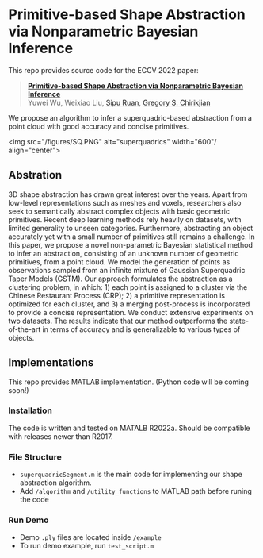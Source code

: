 # Primitive-based Shape Abstraction via Nonparametric Bayesian Inference

This repo provides source code for the ECCV 2022 paper:

> [**Primitive-based Shape Abstraction via Nonparametric Bayesian Inference**](https://arxiv.org/pdf/2203.14714.pdf "ArXiv version of the paper.")  
> Yuwei Wu, Weixiao Liu, [Sipu Ruan](https://ruansp.github.io/), [Gregory S. Chirikjian](https://cde.nus.edu.sg/me/staff/chirikjian-gregory-s/)

We propose an algorithm to infer a superquadric-based abstraction from a point cloud with good accuracy and concise primitives.  

<img src="/figures/SQ.PNG" alt="superquadrics" width="600"/ align="center">

## Abstration

3D shape abstraction has drawn great interest over the years. Apart from low-level representations such as meshes and voxels, researchers also seek to semantically abstract complex objects with basic geometric primitives. 
Recent deep learning methods rely heavily on datasets, with limited generality to unseen categories.
Furthermore, abstracting an object accurately yet with a small number of primitives still remains a challenge.
In this paper, we propose a novel non-parametric Bayesian statistical method to infer an abstraction, consisting of an unknown number of geometric primitives, from a point cloud.
We model the generation of points as observations sampled from an infinite mixture of Gaussian Superquadric Taper Models (GSTM).
Our approach formulates the abstraction as a clustering problem, in which: 1) each point is assigned to a cluster via the Chinese Restaurant Process (CRP); 2) a primitive representation is optimized for each cluster, and 3) a merging post-process is incorporated to provide a concise representation.
We conduct extensive experiments on two datasets.
The results indicate that our method outperforms the state-of-the-art in terms of accuracy and is generalizable to various types of objects.

## Implementations

This repo provides MATLAB implementation. (Python code will be coming soon!)

### Installation

The code is written and tested on MATALB R2022a.
Should be compatible with releases newer than R2017.

### File Structure

- `superquadricSegment.m` is the main code for implementing our shape abstraction algorithm.
- Add `/algorithm` and `/utility_functions` to MATLAB path before runing the code

### Run Demo

- Demo `.ply` files are located inside `/example`
- To run demo example, run `test_script.m`